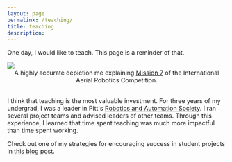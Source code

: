 ```yaml
---
layout: page
permalink: /teaching/
title: teaching
description:
---
```


One day, I would like to teach. This page is a reminder of that.

<div class="img">
    <img class="col three" src="{{ site.baseurl }}/assets/img/teacher_pic.jpg">
    <center>A highly accurate depiction me explaining <a href="http://www.aerialroboticscompetition.org/miss.php">Mission 7</a> of the International Aerial Robotics Competition.</center>
</div>

<br />

I think that teaching is the most valuable investment. For three years of my undergrad, I was a leader in Pitt's <a href="pittras.org">Robotics and Automation Society</a>. I ran several project teams and advised leaders of other teams. Through this experience, I learned that time spent teaching was much more impactful than time spent working.

Check out one of my strategies for encouraging success in student projects in <a href="/blog/2018/encourage-students-unstructured-problems/">this blog post</a>.
